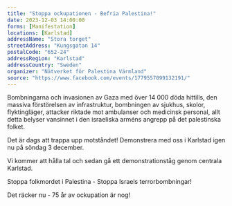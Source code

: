 ```yaml
---
title: "Stoppa ockupationen - Befria Palestina!"
date: 2023-12-03 14:00:00
forms: [Manifestation]
locations: [Karlstad]
addressName: "Stora torget"
streetAddress: "Kungsgatan 14"
postalCode: "652-24"
addressRegion: "Karlstad"
addressCountry: "Sweden"
organizer: "Nätverket för Palestina Värmland"
source: "https://www.facebook.com/events/1779557099132191/"
---
```

Bombningarna och invasionen av Gaza med över 14 000 döda hittills, den massiva förstörelsen av infrastruktur, bombningen av sjukhus, skolor, flyktingläger, attacker riktade mot ambulanser och medicinsk personal, allt detta belyser vansinnet i den israeliska arméns angrepp på det palestinska folket.

Det är dags att trappa upp motståndet! Demonstrera med oss i Karlstad igen nu på söndag 3 december.

Vi kommer att hålla tal och sedan gå ett demonstrationståg genom centrala Karlstad.

Stoppa folkmordet i Palestina - Stoppa Israels terrorbombningar!

Det räcker nu - 75 år av ockupation är nog!
